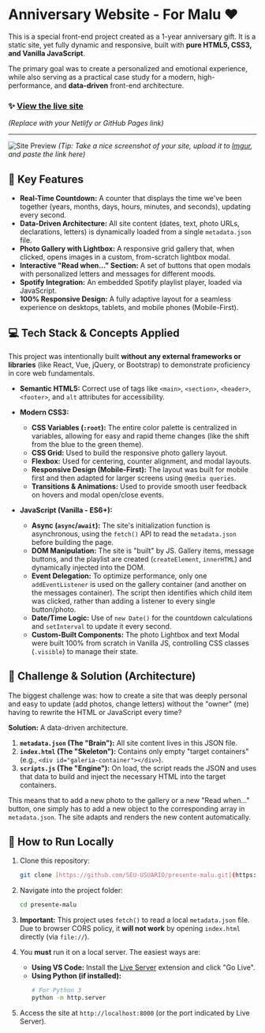 # Anniversary Website - For Malu ❤️

This is a special front-end project created as a 1-year anniversary gift. It is a static site, yet fully dynamic and responsive, built with **pure HTML5, CSS3, and Vanilla JavaScript**.

The primary goal was to create a personalized and emotional experience, while also serving as a practical case study for a modern, high-performance, and **data-driven** front-end architecture.

### ✨ [View the live site](https://lucas-e-malu.netlify.app/)

*(Replace with your Netlify or GitHub Pages link)*

---

![Site Preview](https://i.imgur.com/link-da-sua-screenshot.png)
*(Tip: Take a nice screenshot of your site, upload it to [Imgur](https://imgur.com/), and paste the link here)*

## 🚀 Key Features

* **Real-Time Countdown:** A counter that displays the time we've been together (years, months, days, hours, minutes, and seconds), updating every second.
* **Data-Driven Architecture:** All site content (dates, text, photo URLs, declarations, letters) is dynamically loaded from a single `metadata.json` file.
* **Photo Gallery with Lightbox:** A responsive grid gallery that, when clicked, opens images in a custom, from-scratch lightbox modal.
* **Interactive "Read when..." Section:** A set of buttons that open modals with personalized letters and messages for different moods.
* **Spotify Integration:** An embedded Spotify playlist player, loaded via JavaScript.
* **100% Responsive Design:** A fully adaptive layout for a seamless experience on desktops, tablets, and mobile phones (Mobile-First).

## 💻 Tech Stack & Concepts Applied

This project was intentionally built **without any external frameworks or libraries** (like React, Vue, jQuery, or Bootstrap) to demonstrate proficiency in core web fundamentals.

* **Semantic HTML5:** Correct use of tags like `<main>`, `<section>`, `<header>`, `<footer>`, and `alt` attributes for accessibility.

* **Modern CSS3:**
    * **CSS Variables (`:root`):** The entire color palette is centralized in variables, allowing for easy and rapid theme changes (like the shift from the blue to the green theme).
    * **CSS Grid:** Used to build the responsive photo gallery layout.
    * **Flexbox:** Used for centering, counter alignment, and modal layouts.
    * **Responsive Design (Mobile-First):** The layout was built for mobile first and then adapted for larger screens using `@media queries`.
    * **Transitions & Animations:** Used to provide smooth user feedback on hovers and modal open/close events.

* **JavaScript (Vanilla - ES6+):**
    * **Async (`async`/`await`):** The site's initialization function is asynchronous, using the `fetch()` API to read the `metadata.json` before building the page.
    * **DOM Manipulation:** The site is "built" by JS. Gallery items, message buttons, and the playlist are created (`createElement`, `innerHTML`) and dynamically injected into the DOM.
    * **Event Delegation:** To optimize performance, only one `addEventListener` is used on the gallery container (and another on the messages container). The script then identifies which child item was clicked, rather than adding a listener to every single button/photo.
    * **Date/Time Logic:** Use of `new Date()` for the countdown calculations and `setInterval` to update it every second.
    * **Custom-Built Components:** The photo Lightbox and text Modal were built 100% from scratch in Vanilla JS, controlling CSS classes (`.visible`) to manage their state.

## 🧠 Challenge & Solution (Architecture)

The biggest challenge was: how to create a site that was deeply personal and easy to update (add photos, change letters) without the "owner" (me) having to rewrite the HTML or JavaScript every time?

**Solution:** A data-driven architecture.
1.  **`metadata.json` (The "Brain"):** All site content lives in this JSON file.
2.  **`index.html` (The "Skeleton"):** Contains only empty "target containers" (e.g., `<div id="galeria-container"></div>`).
3.  **`scripts.js` (The "Engine"):** On load, the script reads the JSON and uses that data to build and inject the necessary HTML into the target containers.

This means that to add a new photo to the gallery or a new "Read when..." button, one simply has to add a new object to the corresponding array in `metadata.json`. The site adapts and renders the new content automatically.

## 🔧 How to Run Locally

1.  Clone this repository:
    ```bash
    git clone [https://github.com/SEU-USUARIO/presente-malu.git](https://github.com/SEU-USUARIO/presente-malu.git)
    ```
2.  Navigate into the project folder:
    ```bash
    cd presente-malu
    ```
3.  **Important:** This project uses `fetch()` to read a local `metadata.json` file. Due to browser CORS policy, it **will not work** by opening `index.html` directly (via `file://`).

4.  You **must** run it on a local server. The easiest ways are:

    * **Using VS Code:** Install the [Live Server](http://googleusercontent.com/http/googleusercontent.com/1) extension and click "Go Live".
    * **Using Python (if installed):**
        ```bash
        # For Python 3
        python -m http.server
        ```

5.  Access the site at `http://localhost:8000` (or the port indicated by Live Server).
